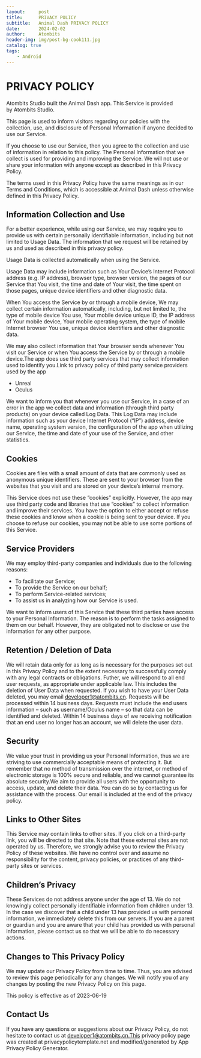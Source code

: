 ```yaml
---
layout:     post
title:      PRIVACY POLICY
subtitle:   Animal Dash PRIVACY POLICY
date:       2024-02-02
author:     Atombits
header-img: img/post-bg-cook111.jpg
catalog: true
tags:
    - Android
---
```




# PRIVACY POLICY

Atombits Studio built the Animal Dash app. This Service is provided by Atombits Studio.


This page is used to inform visitors regarding our policies with the collection, use, and disclosure of Personal Information if anyone decided to use our Service.


If you choose to use our Service, then you agree to the collection and use of information in relation to this policy. The Personal Information that we collect is used for providing and improving the Service. We will not use or share your information with anyone except as described in this Privacy Policy.


The terms used in this Privacy Policy have the same meanings as in our Terms and Conditions, which is accessible at Animal Dash unless otherwise defined in this Privacy Policy.

## Information Collection and Use

For a better experience, while using our Service, we may require you to provide us with certain personally identifiable information, including but not limited to Usage Data. The information that we request will be retained by us and used as described in this privacy policy.


Usage Data is collected automatically when using the Service.


Usage Data may include information such as Your Device’s Internet Protocol address (e.g. IP address), browser type, browser version, the pages of our Service that You visit, the time and date of Your visit, the time spent on those pages, unique device identifiers and other diagnostic data.


When You access the Service by or through a mobile device, We may collect certain information automatically, including, but not limited to, the type of mobile device You use, Your mobile device unique ID, the IP address of Your mobile device, Your mobile operating system, the type of mobile Internet browser You use, unique device identifiers and other diagnostic data.


We may also collect information that Your browser sends whenever You visit our Service or when You access the Service by or through a mobile device.The app does use third party services that may collect information used to identify you.Link to privacy policy of third party service providers used by the app


* Unreal
* Oculus


We want to inform you that whenever you use our Service, in a case of an error in the app we collect data and information (through third party products) on your device called Log Data. This Log Data may include information such as your device Internet Protocol (“IP”) address, device name, operating system version, the configuration of the app when utilizing our Service, the time and date of your use of the Service, and other statistics.


## Cookies


Cookies are files with a small amount of data that are commonly used as anonymous unique identifiers. These are sent to your browser from the websites that you visit and are stored on your device’s internal memory.


This Service does not use these “cookies” explicitly. However, the app may use third party code and libraries that use “cookies” to collect information and improve their services. You have the option to either accept or refuse these cookies and know when a cookie is being sent to your device. If you choose to refuse our cookies, you may not be able to use some portions of this Service.


## Service Providers
We may employ third-party companies and individuals due to the following reasons:

* To facilitate our Service;
* To provide the Service on our behalf;
* To perform Service-related services;
* To assist us in analyzing how our Service is used.


We want to inform users of this Service that these third parties have access to your Personal Information. The reason is to perform the tasks assigned to them on our behalf. However, they are obligated not to disclose or use the information for any other purpose.



## Retention / Deletion of Data
We will retain data only for as long as is necessary for the purposes set out in this Privacy Policy and to the extent necessary to successfully comply with any legal contracts or obligations. Futher, we will respond to all end user requests, as appropriate under applicable law. This includes the deletion of User Data when requested. If you wish to have your User Data deleted, you may email developer1@atombits.cn. Requests will be processed within 14 business days. Requests must include the end users information – such as username/Oculus name – so that data can be identified and deleted. Within 14 business days of we receiving notification that an end user no longer has an account, we will delete the user data.


## Security

We value your trust in providing us your Personal Information, thus we are striving to use commercially acceptable means of protecting it. But remember that no method of transmission over the internet, or method of electronic storage is 100% secure and reliable, and we cannot guarantee its absolute security.We aim to provide all users with the opportunity to access, update, and delete their data. You can do so by contacting us for assistance with the process. Our email is included at the end of the privacy policy.


## Links to Other Sites

This Service may contain links to other sites. If you click on a third-party link, you will be directed to that site. Note that these external sites are not operated by us. Therefore, we strongly advise you to review the Privacy Policy of these websites. We have no control over and assume no responsibility for the content, privacy policies, or practices of any third-party sites or services.


## Children’s Privacy
These Services do not address anyone under the age of 13. We do not knowingly collect personally identifiable information from children under 13. In the case we discover that a child under 13 has provided us with personal information, we immediately delete this from our servers. If you are a parent or guardian and you are aware that your child has provided us with personal information, please contact us so that we will be able to do necessary actions.


## Changes to This Privacy Policy

We may update our Privacy Policy from time to time. Thus, you are advised to review this page periodically for any changes. We will notify you of any changes by posting the new Privacy Policy on this page.


This policy is effective as of 2023-06-19


## Contact Us

If you have any questions or suggestions about our Privacy Policy, do not hesitate to contact us at developer1@atombits.cn.This privacy policy page was created at privacypolicytemplate.net and modified/generated by App Privacy Policy Generator.